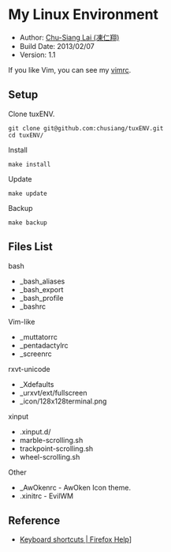 # My Linux Environment

- Author: [Chu-Siang Lai (凍仁翔)](http://note.drx.tw/)
- Build Date: 2013/02/07
- Version: 1.1

If you like Vim, you can see my [vimrc](https://github.com/chusiang/vimrc).

## Setup

Clone tuxENV.
	
	git clone git@github.com:chusiang/tuxENV.git
	cd tuxENV/

Install

	make install

Update

	make update
	
Backup

	make backup

## Files List

bash
- _bash_aliases
- _bash_export
- _bash_profile
- _bashrc

Vim-like
- _muttatorrc
- _pentadactylrc
- _screenrc

rxvt-unicode
- _Xdefaults
- _urxvt/ext/fullscreen
- _icon/128x128terminal.png

xinput
- .xinput.d/
 - marble-scrolling.sh
 - trackpoint-scrolling.sh
 - wheel-scrolling.sh

Other
- _AwOkenrc - AwOken Icon theme.
- .xinitrc - EvilWM

## Reference

* [Keyboard shortcuts | Firefox Help](https://support.mozilla.org/en-US/kb/keyboard-shortcuts-perform-firefox-tasks-quickly)]


